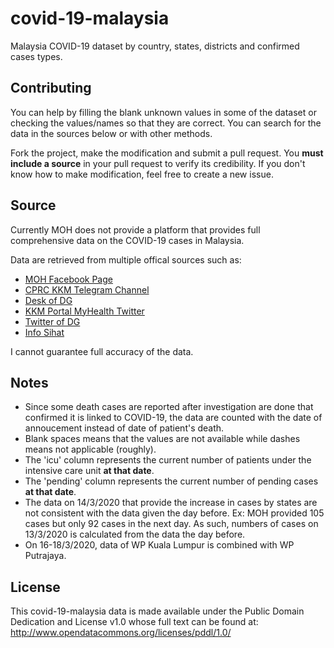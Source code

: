 # covid-19-malaysia
Malaysia COVID-19 dataset by country, states, districts and confirmed cases types.

## Contributing
You can help by filling the blank unknown values in some of the dataset or checking the values/names so that they are correct. You can search for the data in the sources below or with other methods.

Fork the project, make the modification and submit a pull request. You **must include a source** in your pull request to verify its credibility. If you don't know how to make modification, feel free to create a new issue.

## Source
Currently MOH does not provide a platform that provides full comprehensive data on the COVID-19 cases in Malaysia.

Data are retrieved from multiple offical sources such as:
* [MOH Facebook Page](https://www.facebook.com/kementeriankesihatanmalaysia/)
* [CPRC KKM Telegram Channel](https://t.me/cprckkm)
* [Desk of DG](https://kpkesihatan.com/)
* [KKM Portal MyHealth Twitter](https://twitter.com/MyHEALTHKKM)
* [Twitter of DG](https://twitter.com/DGHisham)
* [Info Sihat](https://www.infosihat.gov.my/index.php/wabak-novel-coronavirus-atau-2019ncov)

I cannot guarantee full accuracy of the data.

## Notes
* Since some death cases are reported after investigation are done that confirmed it is linked to COVID-19, the data are counted with the date of annoucement instead of date of patient's death.
* Blank spaces means that the values are not available while dashes means not applicable (roughly).
* The 'icu' column represents the current number of patients under the intensive care unit **at that date**.
* The 'pending' column represents the current number of pending cases **at that date**.
* The data on 14/3/2020 that provide the increase in cases by states are not consistent with the data given the day before. Ex: MOH provided 105 cases but only 92 cases in the next day. As such, numbers of cases on 13/3/2020 is calculated from the data the day before.
* On 16-18/3/2020, data of WP Kuala Lumpur is combined with WP Putrajaya.

## License
This covid-19-malaysia data is made available under the Public Domain Dedication and License v1.0 whose full text can be found at: http://www.opendatacommons.org/licenses/pddl/1.0/
